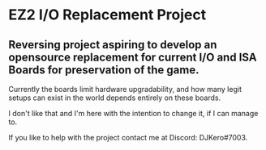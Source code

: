 # EZ2 I/O Replacement Project

## Reversing project aspiring to develop an opensource replacement for current I/O and ISA Boards for preservation of the game.

Currently the boards limit hardware upgradability, and how many legit setups can exist in the world depends entirely on these boards.

I don't like that and I'm here with the intention to change it, if I can manage to.

If you like to help with the project contact me at Discord: DJKero#7003.
